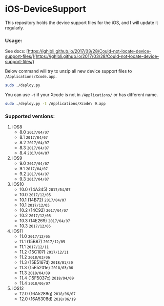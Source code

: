 # iOS-DeviceSupport
This repository holds the device support files for the iOS, and I will update it regularly.

### Usage:
See docs: [https://ighibli.github.io/2017/03/28/Could-not-locate-device-support-files/](https://ighibli.github.io/2017/03/28/Could-not-locate-device-support-files/)

Below command will try to unzip all new device support files to `/Applications/Xcode.app`.

```sh
sudo ./deploy.py
```

You can use `-t` if your Xcode is not in `/Applications/` or has different name.

```sh
sudo ./deploy.py -t /Applications/Xcode\ 9.app
```

### Supported versions:
1. iOS8
	* 8.0	`2017/04/07`
	* 8.1	`2017/04/07`
	* 8.2	`2017/04/07`
	* 8.3	`2017/04/07`
	* 8.4  `2017/04/07`
2. iOS9
	* 9.0	`2017/04/07`
	* 9.1	`2017/04/07`
	* 9.2	`2017/04/07`
	* 9.3	`2017/04/07`
3. iOS10
	* 10.0 (14A345)	`2017/04/07`
	* 10.0 `2017/12/05`
	* 10.1 (14B72)	`2017/04/07`
	* 10.1 `2017/12/05`
	* 10.2 (14C92)	`2017/04/07`
	* 10.2 `2017/12/05`
	* 10.3 (14E269)	`2017/04/07`
	* 10.3 `2017/12/05`
4. iOS11
	* 11.0 `2017/12/05`
	* 11.1 (15B87)	`2017/12/05`
	* 11.1 `2017/12/11`
	* 11.2 (15C107)	`2017/12/11`
	* 11.2 `2018/03/06`
	* 11.3 (15E5167d)	`2018/01/30`
	* 11.3 (15E5201e)	`2018/03/06`
	* 11.3 `2018/04/09`
	* 11.4 (15F5037c)	`2018/04/09`
	* 11.4 `2018/06/07`
5. iOS12
	* 12.0 (16A5288q)	`2018/06/07`
	* 12.0 (16A5308d)	`2018/06/19`
